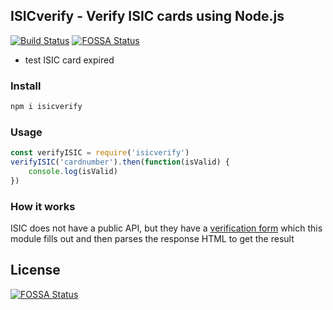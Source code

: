 ## ISICverify - Verify ISIC cards using Node.js
[![Build Status](https://travis-ci.com/gbougakov/isicverify.svg?branch=master)](https://travis-ci.com/gbougakov/isicverify) [![FOSSA Status](https://app.fossa.io/api/projects/git%2Bgithub.com%2Fgbougakov%2Fisicverify.svg?type=shield)](https://app.fossa.io/projects/git%2Bgithub.com%2Fgbougakov%2Fisicverify?ref=badge_shield)
- test ISIC card expired
### Install
```bash
npm i isicverify
```

### Usage
```js
const verifyISIC = require('isicverify')
verifyISIC('cardnumber').then(function(isValid) {
	console.log(isValid)
})
```

### How it works
ISIC does not have a public API, but they have a [verification form](https://www.isic.org/verify/) which this module fills out and then parses the response HTML to get the result


## License
[![FOSSA Status](https://app.fossa.io/api/projects/git%2Bgithub.com%2Fgbougakov%2Fisicverify.svg?type=large)](https://app.fossa.io/projects/git%2Bgithub.com%2Fgbougakov%2Fisicverify?ref=badge_large)